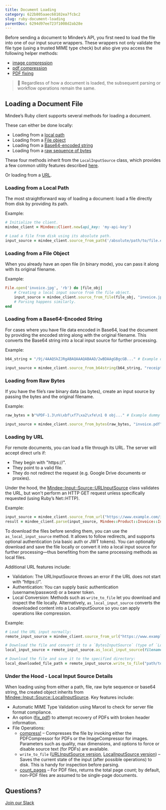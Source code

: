 ```yaml
---
title: Document Loading
category: 622b805aaec68102ea7fcbc2
slug: ruby-document-loading
parentDoc: 6294d97ee723f1008d2ab28e
---
```


Before sending a document to Mindee’s API, you first need to load the file into one of our input source wrappers. These wrappers not only validate the file type (using a trusted MIME type check) but also give you access the following helper methods:
* [image compression](https://developers.mindee.com/docs/ruby-common-file-operations#image-compression)
* [pdf compression](https://developers.mindee.com/docs/ruby-common-file-operations#pdf-compression)
* [PDF fixing](https://developers.mindee.com/docs/ruby-common-file-operations#pdf-fixing)

> 📘 Regardless of how a document is loaded, the subsequent parsing or workflow operations remain the same.

## Loading a Document File

Mindee’s Ruby client supports several methods for loading a document.


These can either be done locally:
* Loading from a [local path](#loading-from-a-local-path)
* Loading from a [File object](#loading-from-a-file-object)
* Loading from a [Base64-encoded string](#loading-from-a-base64-encoded-string)
* Loading from a [raw sequence of bytes](#loading-from-raw-bytes)

These four methods inherit from the `LocalInputSource` class, which provides a few common utility features described [here](#under-the-hood---local-input-source-details).

Or loading from a [URL](#loading-by-url).

### Loading from a Local Path

The most straightforward way of loading a document: load a file directly from disk by providing its path.

Example:
```ruby
# Initialize the client.
mindee_client = Mindee::Client.new(api_key: 'my-api-key')

# Load a file from disk using its absolute path.
input_source = mindee_client.source_from_path('/absolute/path/to/file.ext')
```

### Loading from a File Object

When you already have an open file (in binary mode), you can pass it along with its original filename.

Example:

```ruby
File.open('invoice.jpg', 'rb') do |file_obj|
    # Creating a local input source from the file object.
    input_source = mindee_client.source_from_file(file_obj, "invoice.jpg")
    # Parsing happens similarly.
end
```


### Loading from a Base64-Encoded String

For cases where you have file data encoded in Base64, load the document by providing the encoded string along with the original filename. This converts the Base64 string into a local input source for further processing.

Example:

```ruby
b64_string = "/9j/4AAQSkZJRgABAQAAAQABAAD/2wBDAAgGBgcGB..." # Example dummy b64_string.

input_source = mindee_client.source_from_b64string(b64_string, "receipt.jpg")
```


### Loading from Raw Bytes

If you have the file’s raw binary data (as bytes), create an input source by passing the bytes and the original filename.

Example:

```ruby
raw_bytes = b"%PDF-1.3\n%\xbf\xf7\xa2\xfe\n1 0 obj..." # Example dummy raw bytes sequence.

input_source = mindee_client.source_from_bytes(raw_bytes, "invoice.pdf")
```

### Loading by URL

For remote documents, you can load a file through its URL. The server will accept direct urls if:
* They begin with "https://".
* They point to a valid file.
* They do not redirect the request (e.g. Google Drive documents or proxies).

Under the hood, the [Mindee::Input::Source::URLInputSource](https://mindee.github.io/mindee-api-ruby/Mindee/Input/Source/URLInputSource.html) class validates the URL, but won't perform an HTTP GET request unless specifically requested (using Ruby’s Net::HTTP).

Example:
```ruby
input_source = mindee_client.source_from_url("https://www.example.com/invoice.pdf")
result = mindee_client.parse(input_source, Mindee::Product::Invoice::InvoiceV4)
```

To download the files before sending them, you can use the `as_local_input_source` method. It allows to follow redirects, and supports optional authentication (via basic auth or JWT tokens). You can optionally download and save the file locally or convert it into a local input source for further processing—thus benefiting from the same processing methods as local files.

Additional URL features include:

* Validation: The URLInputSource throws an error if the URL does not start with “https://”.
* Authentication: You can supply basic authentication (username/password) or a bearer token.
* Local Conversion: Methods such as `write_to_file` let you download and inspect the file locally. Alternatively, `as_local_input_source` converts the downloaded content into a LocalInputSource so you can apply operations like compression.

Example:
```ruby
# Load the URL input normally:
remote_input_source = mindee_client.source_from_url("https://www.example.com/invoice.pdf")

# Download the file and convert it to a `BytesInputSource` (type of `LocalInputSource`):
local_input_source = remote_input_source.as_local_input_source(filename: 'my_downloaded_invoice.pdf')

# Download the file and save it to the specified directory:
local_downloaded_file_path = remote_input_source.write_to_file("path/to/my/downloaded/invoice.pdf")
```

### Under the Hood - Local Input Source Details

When loading using from either a path, file, raw byte sequence or base64 string, the created object inherits from [Mindee::Input::Source::LocalInputSource](https://mindee.github.io/mindee-api-ruby/Mindee/Input/Source/LocalInputSource.html). Key features include:

* Automatic MIME Type Validation using Marcel to check for server file format compliance. 
* An option ([fix_pdf](https://mindee.github.io/mindee-api-ruby/Mindee/Input/Source/LocalInputSource.html#initialize-instance_method)) to attempt recovery of PDFs with broken header information.
* File Operations:
  * [compress!](https://mindee.github.io/mindee-api-ruby/Mindee/Input/Source/LocalInputSource.html#compress!-instance_method) – Compresses the file by invoking either the PDFCompressor for PDFs or the ImageCompressor for images. Parameters such as quality, max dimensions, and options to force or disable source text (for PDFs) are available.  
  * `write_to_file` ([URLInputSource version](https://mindee.github.io/mindee-api-ruby/Mindee/Input/Source/URLInputSource.html#write_to_file-instance_method), [LocalInputSource version](https://mindee.github.io/mindee-api-ruby/Mindee/Input/Source/LocalInputSource.html#write_to_file-instance_method)) – Saves the current state of the input (after possible operations) to disk. This is handy for inspection before parsing.
  * [count_pages](https://mindee.github.io/mindee-api-ruby/Mindee/Input/Source/LocalInputSource.html#count_pages-instance_method) – For PDF files, returns the total page count; by default, non-PDF files are assumed to be single-page documents.

## Questions?
[Join our Slack](https://join.slack.com/t/mindee-community/shared_invite/zt-2d0ds7dtz-DPAF81ZqTy20chsYpQBW5g)

